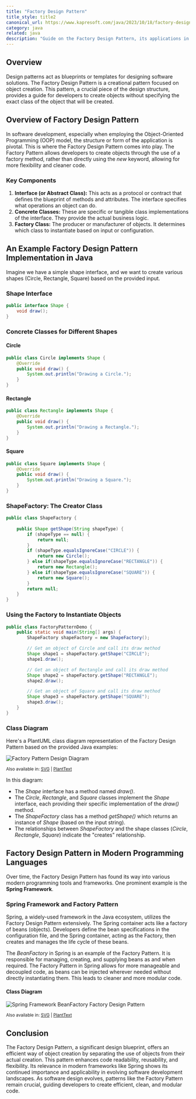 ```yaml
---
title: "Factory Design Pattern"
title_style: title2
canonical_url: https://www.kapresoft.com/java/2023/10/18/factory-design-pattern.html
category: java
related: java
description: "Guide on the Factory Design Pattern, its applications in Java, and its role in modern programming like Spring Framework."
---
```


## Overview

Design patterns act as blueprints or templates for designing software solutions. The Factory Design Pattern is a creational pattern focused on object creation. This pattern, a crucial piece of the design structure, provides a guide for developers to create objects without specifying the exact class of the object that will be created.<!--excerpt-->

## Overview of Factory Design Pattern

In software development, especially when employing the Object-Oriented Programming (OOP) model, the structure or form of the application is pivotal. This is where the Factory Design Pattern comes into play. The Factory Pattern allows developers to create objects through the use of a factory method, rather than directly using the _new_ keyword, allowing for more flexibility and cleaner code.

### Key Components

1. **Interface (or Abstract Class):** This acts as a protocol or contract that defines the blueprint of methods and attributes. The interface specifies what operations an object can do.
2. **Concrete Classes:** These are specific or tangible class implementations of the interface. They provide the actual business logic.
3. **Factory Class:** The producer or manufacturer of objects. It determines which class to instantiate based on input or configuration.

## An Example Factory Design Pattern Implementation in Java

Imagine we have a simple shape interface, and we want to create various shapes (Circle, Rectangle, Square) based on the provided input.

### Shape Interface
```java
public interface Shape {
    void draw();
}
```

### Concrete Classes for Different Shapes

#### Circle
```java
public class Circle implements Shape {
    @Override
    public void draw() {
        System.out.println("Drawing a Circle.");
    }
}
```

#### Rectangle
```java
public class Rectangle implements Shape {
    @Override
    public void draw() {
        System.out.println("Drawing a Rectangle.");
    }
}
```

#### Square
```java
public class Square implements Shape {
    @Override
    public void draw() {
        System.out.println("Drawing a Square.");
    }
}
```

### ShapeFactory: The Creator Class
```java
public class ShapeFactory {
    
    public Shape getShape(String shapeType) {
        if (shapeType == null) {
            return null;
        }   
        if (shapeType.equalsIgnoreCase("CIRCLE")) {
            return new Circle();
        } else if(shapeType.equalsIgnoreCase("RECTANGLE")) {
            return new Rectangle();
        } else if(shapeType.equalsIgnoreCase("SQUARE")) {
            return new Square();
        }
        return null;
    }
}
```

### Using the Factory to Instantiate Objects
```java
public class FactoryPatternDemo {
    public static void main(String[] args) {
        ShapeFactory shapeFactory = new ShapeFactory();

        // Get an object of Circle and call its draw method
        Shape shape1 = shapeFactory.getShape("CIRCLE");
        shape1.draw();

        // Get an object of Rectangle and call its draw method
        Shape shape2 = shapeFactory.getShape("RECTANGLE");
        shape2.draw();

        // Get an object of Square and call its draw method
        Shape shape3 = shapeFactory.getShape("SQUARE");
        shape3.draw();
    }
}
```
### Class Diagram

Here's a PlantUML class diagram representation of the Factory Design Pattern based on the provided Java examples:

<img src="https://cdngh.kapresoft.com/img/design-pattern-factory-diagram-68b0734.png" 
alt="Factory Pattern Design Diagram">

<small>Also available in: <a href="https://www.planttext.com/api/plantuml/svg/XP513e9034NtFKMN68C7O458J3o0U85cg3W93jWf6gBUNI13a9X85rtylkR_ffbN4csl5O1rod8cmvXVg65y0lQrBOGUqIR1UsqBU0EOYhp7lHLJhJ17DagkNCFoMqkonWo93cIqbcuYIzPHZlpGJrt32UOgrfNz-ZWPzaFGk6tYLnhaETX23a4M6YoSTxjqkZn18qpA7jDVPZRuYmN3RmOoTiNuZWy0" target="_blank">SVG</a>&nbsp;|
<a href="https://www.planttext.com/?text=XP513e9034NtFKMN68C7O458J3o0U85cg3W93jWf6gBUNI13a9X85rtylkR_ffbN4csl5O1rod8cmvXVg65y0lQrBOGUqIR1UsqBU0EOYhp7lHLJhJ17DagkNCFoMqkonWo93cIqbcuYIzPHZlpGJrt32UOgrfNz-ZWPzaFGk6tYLnhaETX23a4M6YoSTxjqkZn18qpA7jDVPZRuYmN3RmOoTiNuZWy0" target="_blank">PlantText</a></small>

In this diagram:

- The _Shape_ interface has a method named _draw()_.
- The _Circle_, _Rectangle_, and _Square_ classes implement the _Shape_ interface, each providing their specific implementation of the _draw()_ method.
- The _ShapeFactory_ class has a method _getShape()_ which returns an instance of _Shape_ (based on the input string).
- The relationships between _ShapeFactory_ and the shape classes (_Circle_, _Rectangle_, _Square_) indicate the "creates" relationship.

## Factory Design Pattern in Modern Programming Languages

Over time, the Factory Design Pattern has found its way into various modern programming tools and frameworks. One prominent example is the **Spring Framework**.

### Spring Framework and Factory Pattern

Spring, a widely-used framework in the Java ecosystem, utilizes the Factory Design Pattern extensively. The Spring container acts like a factory of beans (objects). Developers define the bean specifications in the configuration file, and the Spring container, acting as the Factory, then creates and manages the life cycle of these beans.

The _BeanFactory_ in Spring is an example of the Factory Pattern. It is responsible for managing, creating, and supplying beans as and when required. The Factory Pattern in Spring allows for more manageable and decoupled code, as beans can be injected wherever needed without directly instantiating them. This leads to cleaner and more modular code.

#### Class Diagram

<img src="https://cdngh.kapresoft.com/img/design-pattern-factory-spring-framework-beanfactory-0b2c322.png"
alt="Spring Framework BeanFactory Factory Design Pattern" />

<small>Also available in: <a href="https://www.planttext.com/api/plantuml/svg/pL9DJyCm3BtdLqGxRGBr1-o0Defs12GuS7KphmhB5uwhKG7_7QSQKZT6prY93_vwxyLPPGRYpZkb4fWzjAXdaTeg9xAXtH5uF4JQLmr2o3FzeRIO3Ooq0uFwLi8RC1ofF-QANRN89JCFqhxKJrncBPRweNb5mzDbrvhmhRE4s-S-IRHsaFE5NXC3Wmtv4auJevFmKFobpYYlKtBM0DiOQfc1xwpbOjZc2JLtDYS7_RtWp1S_I2SLZq0Ok2H_0vmKhZkE1z5NGuB6uGXpQFupUrHJ_E1CUHZzujsOjVN9eHSYKsB-qMhad2cegi-RCNUbLhARya6_0G00" target="_blank">SVG</a>&nbsp;|
<a href="https://www.planttext.com/?text=pL9DJyCm3BtdLqGxRGBr1-o0Defs12GuS7KphmhB5uwhKG7_7QSQKZT6prY93_vwxyLPPGRYpZkb4fWzjAXdaTeg9xAXtH5uF4JQLmr2o3FzeRIO3Ooq0uFwLi8RC1ofF-QANRN89JCFqhxKJrncBPRweNb5mzDbrvhmhRE4s-S-IRHsaFE5NXC3Wmtv4auJevFmKFobpYYlKtBM0DiOQfc1xwpbOjZc2JLtDYS7_RtWp1S_I2SLZq0Ok2H_0vmKhZkE1z5NGuB6uGXpQFupUrHJ_E1CUHZzujsOjVN9eHSYKsB-qMhad2cegi-RCNUbLhARya6_0G00" target="_blank">PlantText</a></small>


## Conclusion

The Factory Design Pattern, a significant design blueprint, offers an efficient way of object creation by separating the use of objects from their actual creation. This pattern enhances code readability, reusability, and flexibility. Its relevance in modern frameworks like Spring shows its continued importance and applicability in evolving software development landscapes. As software design evolves, patterns like the Factory Pattern remain crucial, guiding developers to create efficient, clean, and modular code.


